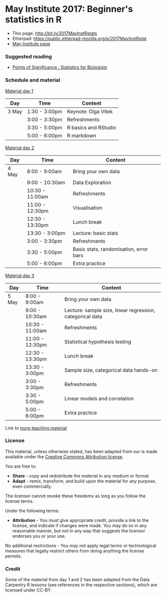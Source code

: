# May Institute 2017: Beginner's statistics in R

* This page: http://bit.ly/2017MayInstRstats
* Etherpad: https://public.etherpad-mozilla.org/p/2017MayInstRstat
* [May Institute page](http://computationalproteomics.ccis.northeastern.edu/programs/beginners-statistics-in-r/)

### Suggested reading

* [Points of Significance : Statistics for Biologists](https://www.nature.com/collections/qghhqm/pointsofsignificance)

### Schedule and material

[Material day 1](https://htmlpreview.github.io/?https://github.com/MayInstitute/MayInstitute2017/blob/master/Program3_Intro%20stat%20in%20R/01-rstats.html)

| Day     | Time          | Content             |
|---------|---------------|---------------------|
| 3 May   | 1:30 - 3:00pm | Keynote: Olga Vitek |
|         | 3:00 - 3:30pm | Refreshments        |
|         | 3:30 - 5:00pm | R basics and RStudio|
|         | 5:00 - 6:00pm | R markdown          |


[Material day 2](https://htmlpreview.github.io/?https://github.com/MayInstitute/MayInstitute2017/blob/master/Program3_Intro%20stat%20in%20R/02-rstats.html)


| Day     | Time          | Content             |
|---------|---------------|---------------------|
| 4 May   | 8:00 - 9:00am | Bring your own data |
|         | 9:00 - 10:30am| Data Exploration    |
|         | 10:30 - 11:00am| Refreshments       |
|         | 11:00 - 12:30pm| Visualisation      |
|         | 12:30 - 13:30pm| Lunch break        |
|         | 13:30 - 3:00pm | Lecture: basic stats |
|         | 3:00 - 3:30pm  | Refreshments         |
|         | 3:30 - 5:00pm  | Basic stats, randomisation, error bars |
|         | 5:00 - 6:00pm  | Extra practice       |


[Material day 3](https://htmlpreview.github.io/?https://github.com/MayInstitute/MayInstitute2017/blob/master/Program3_Intro%20stat%20in%20R/03-rstats.html)

| Day     | Time          | Content             |
|---------|---------------|---------------------|
| 5 May   | 8:00 - 9:00am | Bring your own data |
|         | 9:00 - 10:30am| Lecture: sample size, linear regression, categorical data |
|         | 10:30 - 11:00am| Refreshments       |
|         | 11:00 - 12:30pm| Statistical hypothesis testing  |
|         | 12:30 - 13:30pm| Lunch break        |
|         | 13:30 - 3:00pm | Sample size, categorical data hands-on |
|         | 3:00 - 3:30pm  | Refreshments         |
|         | 3:30 - 5:00pm  | Linear models and correlation |
|         | 5:00 - 6:00pm  | Extra practice       |


Link to [more teaching material](https://lgatto.github.io/TeachingMaterial/)

### License


This material, unless otherwise stated, has been adapted from our is
made available under the
[Creative Commons Attribution license](https://creativecommons.org/licenses/by/4.0/).

You are free to:

* **Share** - copy and redistribute the material in any medium or format
* **Adapt** - remix, transform, and build upon the material for any
  purpose, even commercially.

The licensor cannot revoke these freedoms as long as you follow the license terms.

Under the following terms:

* **Attribution** - You must give appropriate credit, provide a link
  to the license, and indicate if changes were made. You may do so in
  any reasonable manner, but not in any way that suggests the licensor
  endorses you or your use.

No additional restrictions - You may not apply legal terms or
technological measures that legally restrict others from doing
anything the license permits.

### Credit

Some of the material from day 1 and 2 has been adapted from the Data
Carpentry R lessons (see references in the respective sections), which
are licensed under CC-BY.

